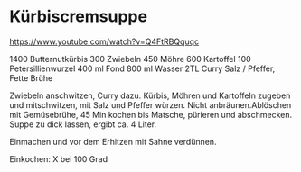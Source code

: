  Kürbiscremsuppe
===============

https://www.youtube.com/watch?v=Q4FtRBQquqc


1400 Butternutkürbis
300 Zwiebeln
450 Möhre
600 Kartoffel
100 Petersillienwurzel
400 ml Fond
800 ml Wasser
2TL  Curry
Salz / Pfeffer, Fette Brühe


Zwiebeln anschwitzen, Curry dazu. Kürbis, Möhren und Kartoffeln zugeben und mitschwitzen, mit Salz und Pfeffer würzen. Nicht anbräunen.Ablöschen mit Gemüsebrühe, 45 Min kochen bis Matsche, pürieren und abschmecken. Suppe zu dick lassen, ergibt ca. 4 Liter.

Einmachen und vor dem Erhitzen mit Sahne verdünnen.


Einkochen: X bei 100 Grad
